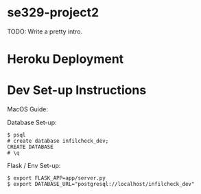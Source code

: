 # se329-project2
TODO:  Write a pretty intro.

# Heroku Deployment


# Dev Set-up Instructions

MacOS Guide:

Database Set-up:
```
$ psql
# create database infilcheck_dev;
CREATE DATABASE
# \q
```

Flask / Env Set-up:
```
$ export FLASK_APP=app/server.py
$ export DATABASE_URL="postgresql://localhost/infilcheck_dev"
```

